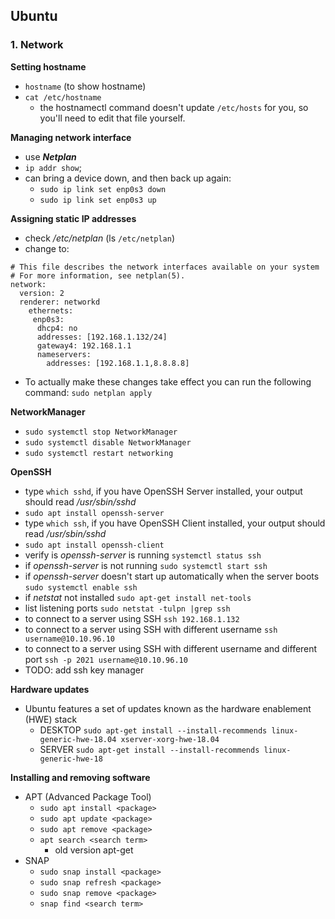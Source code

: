 ## Ubuntu


### 1. Network

**Setting hostname**
 - `hostname` (to show hostname)
 - `cat /etc/hostname` 
   - the hostnamectl command doesn't update `/etc/hosts` for you, so you'll need to edit that file yourself.
    
**Managing network interface**
- use ***Netplan***
- `ip addr show`;
- can bring a device down, and then back up again:
  - `sudo ip link set enp0s3 down`
  - `sudo ip link set enp0s3 up`

**Assigning static IP addresses**
- check */etc/netplan* (ls `/etc/netplan`)
- change to:
```
# This file describes the network interfaces available on your system 
# For more information, see netplan(5). 
network:
  version: 2
  renderer: networkd
    ethernets:
     enp0s3:
      dhcp4: no
      addresses: [192.168.1.132/24]
      gateway4: 192.168.1.1
      nameservers:
        addresses: [192.168.1.1,8.8.8.8] 
```
- To actually make these changes take effect you can run the following command: `sudo netplan apply`

**NetworkManager**
- `sudo systemctl stop NetworkManager`
- `sudo systemctl disable NetworkManager`
- `sudo systemctl restart networking`

**OpenSSH**
- type `which sshd`, if you have OpenSSH Server installed, your output should read */usr/sbin/sshd*
- `sudo apt install openssh-server`
- type `which ssh`, if you have OpenSSH Client installed, your output should read */usr/sbin/sshd*
- `sudo apt install openssh-client `
- verify is *openssh-server* is running `systemctl status ssh`
- if *openssh-server* is not running `sudo systemctl start ssh`
- if *openssh-server* doesn't start up automatically when the server boots `sudo systemctl enable ssh`
- if *netstat* not installed `sudo apt-get install net-tools`
- list listening ports `sudo netstat -tulpn |grep ssh`
- to connect to a server using SSH `ssh 192.168.1.132`
- to connect to a server using SSH with different username `ssh username@10.10.96.10`
- to connect to a server using SSH with different username and different port `ssh -p 2021 username@10.10.96.10`
- TODO: add ssh key manager

**Hardware updates**
- Ubuntu features a set of updates known as the hardware enablement (HWE) stack
  - DESKTOP `sudo apt-get install --install-recommends linux-generic-hwe-18.04 xserver-xorg-hwe-18.04`
  - SERVER `sudo apt-get install --install-recommends linux-generic-hwe-18`
  
**Installing and removing software**
- APT (Advanced Package Tool) 
  - `sudo apt install <package>`
  - `sudo apt update <package>`
  - `sudo apt remove <package>`
  - `apt search <search term>`
    - old version apt-get
- SNAP 
  - `sudo snap install <package>`
  - `sudo snap refresh <package>`
  - `sudo snap remove <package>`
  - `snap find <search term>`
